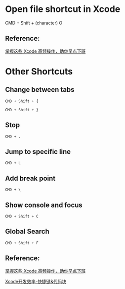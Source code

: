 # Open file shortcut in Xcode

CMD + Shift + (character) O

## Reference: 

[掌握这些 Xcode 高频操作，助你早点下班](https://blog.ficowshen.com/page/post/44)

# Other Shortcuts

## Change between tabs

`CMD + Shift + {`

`CMD + Shift + }`

## Stop

`CMD + .`

## Jump to specific line

`CMD + L`

## Add break point

`CMD + \`

## Show console and focus

`CMD + Shift + C`

## Global Search

`CMD + Shift + F`

## Reference: 

[掌握这些 Xcode 高频操作，助你早点下班](https://blog.ficowshen.com/page/post/44)

[Xcode开发效率-快捷键&代码块](https://jackthenoob.github.io/2019/05/23/Xcode%E5%BC%80%E5%8F%91%E6%95%88%E7%8E%87-%E5%BF%AB%E6%8D%B7%E9%94%AE-%E4%BB%A3%E7%A0%81%E5%9D%97/)


